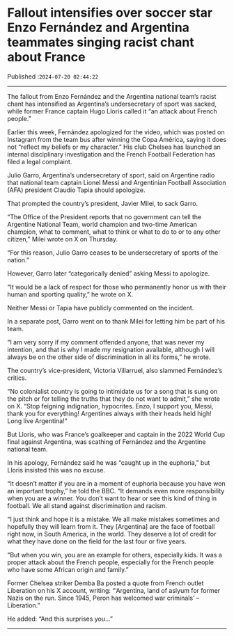 # Fallout intensifies over soccer star Enzo Fernández and Argentina teammates singing racist chant about France

Published :`2024-07-20 02:44:22`

---

The fallout from Enzo Fernández and the Argentina national team’s racist chant has intensified as Argentina’s undersecretary of sport was sacked, while former France captain Hugo Lloris called it “an attack about French people.”

Earlier this week, Fernández apologized for the video, which was posted on Instagram from the team bus after winning the Copa América, saying it does not “reflect my beliefs or my character.” His club Chelsea has launched an internal disciplinary investigation and the French Football Federation has filed a legal complaint.

Julio Garro, Argentina’s undersecretary of sport, said on Argentine radio that national team captain Lionel Messi and Argentinian Football Association (AFA) president Claudio Tapia should apologize.

That prompted the country’s president, Javier Milei, to sack Garro.

“The Office of the President reports that no government can tell the Argentine National Team, world champion and two-time American champion, what to comment, what to think or what to do to or to any other citizen,” Milei wrote on X on Thursday.

“For this reason, Julio Garro ceases to be undersecretary of sports of the nation.”

However, Garro later “categorically denied” asking Messi to apologize.

“It would be a lack of respect for those who permanently honor us with their human and sporting quality,” he wrote on X.

Neither Messi or Tapia have publicly commented on the incident.

In a separate post, Garro went on to thank Milei for letting him be part of his team.

“I am very sorry if my comment offended anyone, that was never my intention, and that is why I made my resignation available, although I will always be on the other side of discrimination in all its forms,” he wrote.

The country’s vice-president, Victoria Villarruel, also slammed Fernández’s critics.

“No colonialist country is going to intimidate us for a song that is sung on the pitch or for telling the truths that they do not want to admit,” she wrote on X. “Stop feigning indignation, hypocrites. Enzo, I support you, Messi, thank you for everything! Argentines always with their heads held high! Long live Argentina!”

But Lloris, who was France’s goalkeeper and captain in the 2022 World Cup final against Argentina, was scathing of Fernández and the Argentine national team.

In his apology, Fernández said he was “caught up in the euphoria,” but Lloris insisted this was no excuse.

“It doesn’t matter if you are in a moment of euphoria because you have won an important trophy,” he told the BBC. “It demands even more responsibility when you are a winner. You don’t want to hear or see this kind of thing in football. We all stand against discrimination and racism.

“I just think and hope it is a mistake. We all make mistakes sometimes and hopefully they will learn from it. They [Argentina] are the face of football right now, in South America, in the world. They deserve a lot of credit for what they have done on the field for the last four or five years.

“But when you win, you are an example for others, especially kids. It was a proper attack about the French people, especially for the French people who have some African origin and family.”

Former Chelsea striker Demba Ba posted a quote from French outlet Liberation on his X account, writing: “‘Argentina, land of aslyum for former Nazis on the run. Since 1945, Peron has welcomed war criminals’ – Liberation.”

He added: “And this surprises you…”

---

